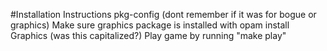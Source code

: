 #Installation Instructions
pkg-config (dont remember if it was for bogue or graphics)
Make sure graphics package is installed with
opam install Graphics (was this capitalized?)
Play game by running "make play"
